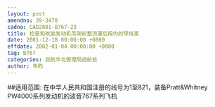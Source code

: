 ```yaml
---
layout: post
amendno: 39-3470
cadno: CAD2001-B767-23
title: 检查和改装发动机吊架前整流罩后段内的导线束
date: 2001-12-18 00:00:00 +0800
effdate: 2002-01-04 00:00:00 +0800
tag: B767
categories: 民航华北管理局适航处
author: 韦昀
---
```


##适用范围:
在中华人民共和国注册的线号为1至821，装备Pratt&Whitney PW4000系列发动机的波音767系列飞机

